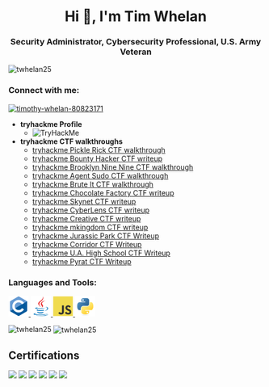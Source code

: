 <h1 align="center">Hi 👋, I'm Tim Whelan</h1>
<h3 align="center">Security Administrator, Cybersecurity Professional, U.S. Army Veteran</h3>
<p align="left"> <img src="https://komarev.com/ghpvc/?username=twhelan25&label=Profile%20views&color=0e75b6&style=flat" alt="twhelan25" /> </p>

<h3 align="left">Connect with me:</h3>
<p align="left">
<a href="https://linkedin.com/in/timothy-whelan-80823171" target="blank"><img align="center" src="https://raw.githubusercontent.com/rahuldkjain/github-profile-readme-generator/master/src/images/icons/Social/linked-in-alt.svg" alt="timothy-whelan-80823171" height="30" width="40" /></a>
</p>

- <b>tryhackme Profile</b>
  -  <img src="https://tryhackme-badges.s3.amazonaws.com/0BL1V10NAWA1TS.png" alt="TryHackMe">
- <b>tryhackme CTF walkthroughs</b>
  - [tryhackme Pickle Rick CTF walkthrough](https://github.com/twhelan25/tryhackme-Pickle-Rick-CTF-Walkthrough)
  - [tryhackme Bounty Hacker CTF writeup](https://github.com/twhelan25/tryhackme-Bounty-Hacker-CTF-Write-up)
  - [tryhackme Brooklyn Nine Nine CTF walkthrough](https://github.com/twhelan25/twhelan25-tryhackme--Brooklyn-Nine-Nine)
  - [tryhackme Agent Sudo CTF walkthrough](https://github.com/twhelan25/tryhackme-Agent-Sudo)
  - [tryhackme Brute It CTF walkthrough](https://github.com/twhelan25/tryhackme-Brute-It-writeup)
  - [tryhackme Chocolate Factory CTF writeup](https://github.com/twhelan25/tryhackme-Chocolate-Factory-CTF-Writeup/tree/main)
  - [tryhackme Skynet CTF writeup](https://github.com/twhelan25/tryhackme-Skynet-CTF-Writeup/blob/main/README.md)
  - [tryhackme CyberLens CTF writeup](https://github.com/twhelan25/tryhackme-CTF-writeup-for-cyberlens)
  - [tryhackme Creative CTF writeup](https://github.com/twhelan25/tryhackme-CTF-writeup-for-Creative)
  - [tryhackme mkingdom CTF writeup](https://github.com/twhelan25/tryhackme-CTF-writeup-for-mkingdom)
  - [tryhackme Jurassic Park CTF Writeup](https://github.com/twhelan25/tryhackme-Jurassic-Park-Writeup)
  - [tryhackme Corridor CTF Writeup](https://github.com/twhelan25/tryhackme-Corridor-CTF-Writeup/settings)
  - [tryhackme U.A. High School CTF Writeup](https://github.com/twhelan25/tryhackme-U.A.-HighSchool)
  - [tryhackme Pyrat CTF Writeup](https://github.com/twhelan25/tryhackme-Pyratt-Writeup)
  

<h3 align="left">Languages and Tools:</h3>
<p align="left"> <a href="https://www.cprogramming.com/" target="_blank" rel="noreferrer"> <img src="https://raw.githubusercontent.com/devicons/devicon/master/icons/c/c-original.svg" alt="c" width="40" height="40"/> </a> <a href="https://www.java.com" target="_blank" rel="noreferrer"> <img src="https://raw.githubusercontent.com/devicons/devicon/master/icons/java/java-original.svg" alt="java" width="40" height="40"/> </a> <a href="https://developer.mozilla.org/en-US/docs/Web/JavaScript" target="_blank" rel="noreferrer"> <img src="https://raw.githubusercontent.com/devicons/devicon/master/icons/javascript/javascript-original.svg" alt="javascript" width="40" height="40"/> </a> <a href="https://www.python.org" target="_blank" rel="noreferrer"> <img src="https://raw.githubusercontent.com/devicons/devicon/master/icons/python/python-original.svg" alt="python" width="40" height="40"/> </a> </p>

<p><img align="left" src="https://github-readme-stats.vercel.app/api/top-langs?username=twhelan25&show_icons=true&locale=en&layout=compact" alt="twhelan25" /></p>

<p>&nbsp;<img align="center" src="https://github-readme-stats.vercel.app/api?username=twhelan25&show_icons=true&locale=en" alt="twhelan25" /></p>

## Certifications
<div>
<img src="https://img.shields.io/badge/-CEH-D32F2F?&style=for-the-badge&logo=EC-Council&logoColor=white&logoWidth=20" />
<img src="https://img.shields.io/badge/-Security%2B-FF0000?&style=for-the-badge&logo=CompTIA&logoColor=white" />
<img src="https://img.shields.io/badge/-Network%2B-007ACC?&style=for-the-badge&logo=CompTIA&logoColor=white" />
<img src="https://img.shields.io/badge/-Server%2B-4CAF50?&style=for-the-badge&logo=CompTIA&logoColor=white" />
<img src="https://img.shields.io/badge/-A%2B-4D4D4D?&style=for-the-badge&logo=CompTIA&logoColor=white" />
<img src="https://img.shields.io/badge/-ITF%2B-9C27B0?&style=for-the-badge&logo=CompTIA&logoColor=white" />
